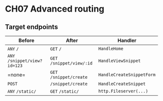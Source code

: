 # CH07 Advanced routing 

## Target endpoints

Before | After  | Handler 
---|---|---
`ANY`  `/` | `GET`  `/` | `HandleHome` | 
`ANY`  `/snippet/view?id=123` | `GET`  `/snippet/view/:id`  | `HandleViewSnippet` | 
=none= | `GET` `/snippet/create` | `HandleCreateSnippetForm` | 
`POST` | `/snippet/create` | `HandleCreateSnippet` 
`ANY`  `/static/` | `GET` `/static/` | `http.Fileserver(...)` | Using the `http.Fileserver()` handler + `http.StripPrefix()`. 